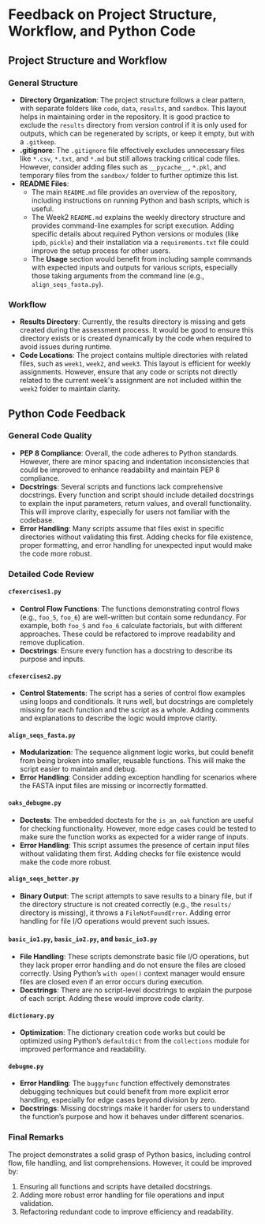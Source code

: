 
# Feedback on Project Structure, Workflow, and Python Code

## Project Structure and Workflow

### General Structure
- **Directory Organization**: The project structure follows a clear pattern, with separate folders like `code`, `data`, `results`, and `sandbox`. This layout helps in maintaining order in the repository. It is good practice to exclude the `results` directory from version control if it is only used for outputs, which can be regenerated by scripts, or keep it empty, but with a `.gitkeep`.
- **.gitignore**: The `.gitignore` file effectively excludes unnecessary files like `*.csv`, `*.txt`, and `*.md` but still allows tracking critical code files. However, consider adding files such as `__pycache__`, `*.pkl`, and temporary files from the `sandbox/` folder to further optimize this list.
- **README Files**: 
  - The main `README.md` file provides an overview of the repository, including instructions on running Python and bash scripts, which is useful.
  - The Week2 `README.md` explains the weekly directory structure and provides command-line examples for script execution. Adding specific details about required Python versions or modules (like `ipdb`, `pickle`) and their installation via a `requirements.txt` file could improve the setup process for other users.
  - The **Usage** section would benefit from including sample commands with expected inputs and outputs for various scripts, especially those taking arguments from the command line (e.g., `align_seqs_fasta.py`).

### Workflow
- **Results Directory**: Currently, the results directory is missing and gets created during the assessment process. It would be good to ensure this directory exists or is created dynamically by the code when required to avoid issues during runtime.
- **Code Locations**: The project contains multiple directories with related files, such as `week1`, `week2`, and `week3`. This layout is efficient for weekly assignments. However, ensure that any code or scripts not directly related to the current week's assignment are not included within the `week2` folder to maintain clarity.

## Python Code Feedback

### General Code Quality
- **PEP 8 Compliance**: Overall, the code adheres to Python standards. However, there are minor spacing and indentation inconsistencies that could be improved to enhance readability and maintain PEP 8 compliance.
- **Docstrings**: Several scripts and functions lack comprehensive docstrings. Every function and script should include detailed docstrings to explain the input parameters, return values, and overall functionality. This will improve clarity, especially for users not familiar with the codebase.
- **Error Handling**: Many scripts assume that files exist in specific directories without validating this first. Adding checks for file existence, proper formatting, and error handling for unexpected input would make the code more robust.

### Detailed Code Review

#### `cfexercises1.py`
- **Control Flow Functions**: The functions demonstrating control flows (e.g., `foo_5`, `foo_6`) are well-written but contain some redundancy. For example, both `foo_5` and `foo_6` calculate factorials, but with different approaches. These could be refactored to improve readability and remove duplication.
- **Docstrings**: Ensure every function has a docstring to describe its purpose and inputs.

#### `cfexercises2.py`
- **Control Statements**: The script has a series of control flow examples using loops and conditionals. It runs well, but docstrings are completely missing for each function and the script as a whole. Adding comments and explanations to describe the logic would improve clarity.

#### `align_seqs_fasta.py`
- **Modularization**: The sequence alignment logic works, but could benefit from being broken into smaller, reusable functions. This will make the script easier to maintain and debug.
- **Error Handling**: Consider adding exception handling for scenarios where the FASTA input files are missing or incorrectly formatted.

#### `oaks_debugme.py`
- **Doctests**: The embedded doctests for the `is_an_oak` function are useful for checking functionality. However, more edge cases could be tested to make sure the function works as expected for a wider range of inputs.
- **Error Handling**: This script assumes the presence of certain input files without validating them first. Adding checks for file existence would make the code more robust.

#### `align_seqs_better.py`
- **Binary Output**: The script attempts to save results to a binary file, but if the directory structure is not created correctly (e.g., the `results/` directory is missing), it throws a `FileNotFoundError`. Adding error handling for file I/O operations would prevent such issues.

#### `basic_io1.py`, `basic_io2.py`, and `basic_io3.py`
- **File Handling**: These scripts demonstrate basic file I/O operations, but they lack proper error handling and do not ensure the files are closed correctly. Using Python’s `with open()` context manager would ensure files are closed even if an error occurs during execution.
- **Docstrings**: There are no script-level docstrings to explain the purpose of each script. Adding these would improve code clarity.

#### `dictionary.py`
- **Optimization**: The dictionary creation code works but could be optimized using Python’s `defaultdict` from the `collections` module for improved performance and readability.

#### `debugme.py`
- **Error Handling**: The `buggyfunc` function effectively demonstrates debugging techniques but could benefit from more explicit error handling, especially for edge cases beyond division by zero.
- **Docstrings**: Missing docstrings make it harder for users to understand the function’s purpose and how it behaves under different scenarios.

### Final Remarks
The project demonstrates a solid grasp of Python basics, including control flow, file handling, and list comprehensions. However, it could be improved by:
1. Ensuring all functions and scripts have detailed docstrings.
2. Adding more robust error handling for file operations and input validation.
3. Refactoring redundant code to improve efficiency and readability.
